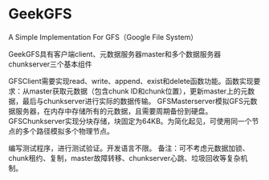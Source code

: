 # GeekGFS
A Simple Implementation For GFS（Google File System）

GeekGFS具有客户端client、元数据服务器master和多个数据服务器chunkserver三个基本组件

GFSClient需要实现read、write、append、exist和delete函数功能。函数实现要求：从master获取元数据（包含chunk ID和chunk位置），更新master上的元数据，最后与chunkserver进行实际的数据传输。
GFSMasterserver模拟GFS元数据服务器，在内存中存储所有的元数据，且需要周期备份到硬盘。
GFSChunkserver实现分块存储，块固定为64KB。为简化起见，可使用同一个节点的多个路径模拟多个物理节点。

编写测试程序，进行测试验证。开发语言不限。
备注：可不考虑元数据加锁、chunk租约、复制，master故障转移、chunkserver心跳、垃圾回收等复杂机制。
